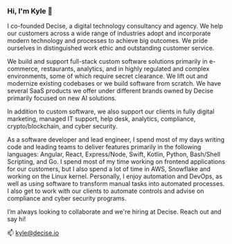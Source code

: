 ### Hi, I'm Kyle 👋

<!--
**kylepott/kylepott** is a ✨ _special_ ✨ repository because its `README.md` (this file) appears on your GitHub profile.

Here are some ideas to get you started:
-->

I co-founded Decise, a digital technology consultancy and agency. We help our customers across a wide range of industries adopt and incorporate modern technology and processes to achieve big outcomes. We pride ourselves in distinguished work ethic and outstanding customer service.

We build and support full-stack custom software solutions primarily in e-commerce, restaurants, analytics, and in highly regulated and complex environments, some of which require secret clearance.  We lift out and modernize existing codebases or we build software from scratch.  We have several SaaS products we offer under different brands owned by Decise primarily focused on new AI solutions.  

In addition to custom software, we also support our clients in fully digital marketing, managed IT support, help desk, analytics, compliance, crypto/blockchain, and cyber security.

As a software developer and lead engineer, I spend most of my days writing code and leading teams to deliver features primarily in the following languages: Angular, React, Express/Node, Swift, Kotlin, Python, Bash/Shell Scripting, and Go.  I spend most of my time working on frontend applications for our customers, but I also spend a lot of time in AWS, Snowflake and working on the Linux kernel.  Personally, I enjoy automation and DevOps, as well as using software to transform manual tasks into automated processes.  I also get to work with our clients to automate controls and advise on compliance and cyber security programs.

I’m always looking to collaborate and we're hiring at Decise. Reach out and say hi!

📫 kyle@decise.io

